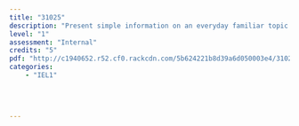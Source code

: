 ```yaml
---
title: "31025"
description: "Present simple information on an everyday familiar topic (EL)"
level: "1"
assessment: "Internal"
credits: "5"
pdf: "http://c1940652.r52.cf0.rackcdn.com/5b624221b8d39a6d050003e4/31025-(1).pdf"
categories:
    - "IEL1"
    
    
    
    
---
```

